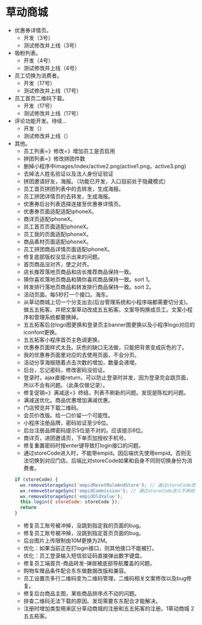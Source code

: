 # 草动商城
* 优惠券详情页。
    - 开发（3号）
    - 测试修改并上线（3号）
* 吸粉列表。
    - 开发（4号）
    - 测试修改并上线（4号）
* 员工切换为消费者。
    - 开发（17号）
    - 测试修改并上线（17号）
* 员工首页二维码下载。
    - 开发（17号）
    - 测试修改并上线（17号）
* 评论功能开发。待续...
    - 开发（）
    - 测试修改并上线（）
* 其他。
    - 员工列表=》修改=》增加员工是否启用
    - 拼团列表=》修改拼团件数
    - 删掉小程序中images/index/active2.png(active1.png，active3.png)
    - 去掉法人姓名验证以及法人身份证验证
    - 拼团邀请好友，海报。（功能已开发，入口目前处于隐藏模式）
    - 员工首页拼团列表中的去转发，生成海报。
    - 员工拼团详情页的去转发，生成海报。
    - 优惠券后台列表选择连接至优惠券详情页。
    - 优惠券页面适配适配iphoneX。
    - 商详页适配iphoneX。
    - 员工首页页面适配iphoneX。
    - 员工我的页面适配iphoneX。
    - 商品素材页面适配iphoneX。
    - 员工拼团商品详情页面适配iphoneX。
    - 修复底部版权没显示出来的问题。
    - 首页商品没对齐，使之对齐。
    - 店长推荐落地页商品和店长推荐商品保持一致。
    - 猜你喜欢落地页商品和猜你喜欢商品保持一致。sort 1。
    - 转发排行落地页商品和转发排行商品保持一致。sort 2。
    - 活动页面。每5秒打一个接口。海东。
    - 从草动商城上切一个分支出去(后台管理系统和小程序端都需要切分支)。做五五拓客。并把文案草动改成五五拓客。文案导购换成员工。文案小程序和管理系统都要换掉。
    - 五五拓客后台logo图更换和登录页主banner图更换以及小程序logo对应的iconfont更换。
    - 五五拓客小程序首页主色调更换。
    - 优惠券页面样式太丑。灰色的缺口无法做，只能把背景变成灰色的了。
    - 我的优惠券页面里对应的去使用页面，不会分页。
    - 活动分享海报随着点击次数的增加，数量会递增。
    - 后台，忘记密码，修改密码没验证。
    - 登录时，ajax直接return，可以防止登录时并发，因为登录完会跳页面，所以不会有问题。（此条仅做记录）。
    - 修复促销=》满减送=》终结，列表不刷新的问题。发现是陈松的问题。
    - 满减送优化。商品优惠增加满减优惠。
    - 门店预览并下载二维码。
    - 会员价改版。给一口价留一个可能性。
    - 小程序注册品牌，密码验证至少6位。
    - 后台注册品牌密码提示5位是不对的。应该提示6位。
    - 商详页，进团邀请页，下单页加授权手机号。
    - 修复重置密码时按enter键导致打login接口的问题。
    - 通过storeCode进入时，不能带empid。因后端优先使用empid。否则无法切换到对应门店。后端比对storeCode如果和自身不同则切换身份为消费者。
    ```javascript
    if (storeCode) {
      wx.removeStorageSync('empidResetRoleAndStore'); // 通过storeCode进入时，不能带empid。因后端优先使用empid。否则无法切换到对应门店。后端比对storeCode如果和自身不同则切换身份为消费者。
      wx.removeStorageSync('empidCommission'); // 通过storeCode进入不再统计业绩。
      wx.removeStorageSync('empidOldValue');
      this.login({ storeCode: storeCode });
      return
    }
    ```
    - 修复员工账号被冲掉，没跳到指定我的页面的bug。
    - 修复员工账号被冲掉，没跳到指定首页页面的bug。
    - 后台图片上传限制由10M更换为2M。
    - 优化：如果当前正在打login接口，则其他接口不能被打。
    - 优化：员工登录输入短信验证码直接弹出数字键盘。
    - 修复员工端首页-商品转发-弹层被底部导航覆盖的问题。
    - 购物车赠品条件配合东东做数据改版和兼容。
    - 员工设置页多行二维码变为二维码管理，二维码相关文案修改以及bug修复。
    - 修复后台商品主图，某些商品排序点不动的问题。
    - 排查二维码无法下载的原因。发现需要东东配合才能解决。
    - 注册时增加类型用来区分草动商城的注册和五五拓客的注册。1草动商城 2五五拓客。
